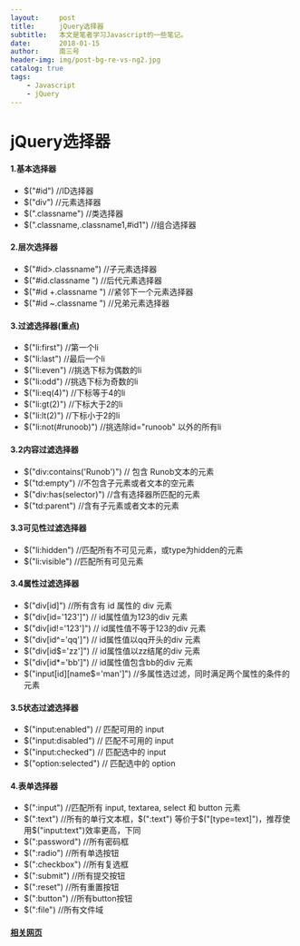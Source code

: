 ```yaml
---
layout:     post
title:      jQuery选择器
subtitle:   本文是笔者学习Javascript的一些笔记。
date:       2018-01-15
author:     南三号
header-img: img/post-bg-re-vs-ng2.jpg
catalog: true
tags:
    - Javascript
    - jQuery
---
```


# jQuery选择器

#### 1.基本选择器

- $("#id")            //ID选择器
- $("div")            //元素选择器
- $(".classname")     //类选择器
- $(".classname,.classname1,#id1")     //组合选择器

#### 2.层次选择器

- $("#id>.classname")    //子元素选择器
- $("#id.classname ")    //后代元素选择器
- $("#id +.classname ")    //紧邻下一个元素选择器
- $("#id ~.classname ")    //兄弟元素选择器

#### 3.过滤选择器(重点)

- $("li:first")    //第一个li
- $("li:last")     //最后一个li
- $("li:even")     //挑选下标为偶数的li
- $("li:odd")      //挑选下标为奇数的li
- $("li:eq(4)")    //下标等于4的li
- $("li:gt(2)")    //下标大于2的li
- $("li:lt(2)")    //下标小于2的li
- $("li:not(#runoob)") //挑选除id="runoob" 以外的所有li

#### 3.2内容过滤选择器

- $("div:contains('Runob')")    // 包含 Runob文本的元素
- $("td:empty")                 //不包含子元素或者文本的空元素
- $("div:has(selector)")        //含有选择器所匹配的元素
- $("td:parent")                //含有子元素或者文本的元素

#### 3.3可见性过滤选择器

- $("li:hidden")       //匹配所有不可见元素，或type为hidden的元素
- $("li:visible")      //匹配所有可见元素

#### 3.4属性过滤选择器

- $("div[id]")        //所有含有 id 属性的 div 元素
- $("div[id='123']")        // id属性值为123的div 元素
- $("div[id!='123']")        // id属性值不等于123的div 元素
- $("div[id^='qq']")        // id属性值以qq开头的div 元素
- $("div[id$='zz']")        // id属性值以zz结尾的div 元素
- $("div[id*='bb']")        // id属性值包含bb的div 元素
- $("input[id][name$='man']") //多属性选过滤，同时满足两个属性的条件的元素

#### 3.5状态过滤选择器

- $("input:enabled")    // 匹配可用的 input
- $("input:disabled")   // 匹配不可用的 input
- $("input:checked")    // 匹配选中的 input
- $("option:selected")  // 匹配选中的 option

#### 4.表单选择器

- $(":input")      //匹配所有 input, textarea, select 和 button 元素
- $(":text")       //所有的单行文本框，$(":text") 等价于$("[type=text]")，推荐使用$("input:text")效率更高，下同
- $(":password")   //所有密码框
- $(":radio")      //所有单选按钮
- $(":checkbox")   //所有复选框
-  $(":submit")     //所有提交按钮
- $(":reset")      //所有重置按钮
- $(":button")     //所有button按钮
- $(":file")       //所有文件域

#### [相关网页](http://www.runoob.com/jquery/jquery-ref-selectors.html)